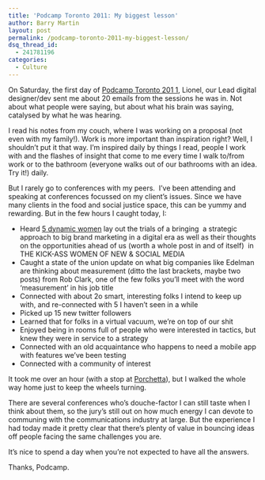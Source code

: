```yaml
---
title: 'Podcamp Toronto 2011: My biggest lesson'
author: Barry Martin
layout: post
permalink: /podcamp-toronto-2011-my-biggest-lesson/
dsq_thread_id:
  - 241781196
categories:
  - Culture
---
```

On Saturday, the first day of [Podcamp Toronto 201 1][1], Lionel, our Lead digital designer/dev sent me about 20 emails from the sessions he was in. Not about what people were saying, but about what his brain was saying, catalysed by what he was hearing.

I read his notes from my couch, where I was working on a proposal (not even with my family!). Work is more important than inspiration right? Well, I shouldn&#8217;t put it that way. I&#8217;m inspired daily by things I read, people I work with and the flashes of insight that come to me every time I walk to/from work or to the bathroom (everyone walks out of our bathrooms with an idea. Try it!) daily.

But I rarely go to conferences with my peers.  I&#8217;ve been attending and speaking at conferences focussed on my client&#8217;s issues. Since we have many clients in the food and social justice space, this can be yummy and rewarding. But in the few hours I caught today, I:

*   Heard [5 dynamic women][2] lay out the trials of a bringing  a strategic approach to big brand marketing in a digital era as well as their thoughts on the opportunities ahead of us (worth a whole post in and of itself)  in THE KICK-ASS WOMEN OF NEW & SOCIAL MEDIA
*   Caught a state of the union update on what big companies like Edelman are thinking about measurement (ditto the last brackets, maybe two posts) from Rob Clark, one of the few folks you&#8217;ll meet with the word &#8216;measurement&#8217; in his job title
*   Connected with about 2o smart, interesting folks I intend to keep up with, and re-connected with 5 I haven&#8217;t seen in a while
*   Picked up 15 new twitter followers
*   Learned that for folks in a virtual vacuum, we&#8217;re on top of our shit
*   Enjoyed being in rooms full of people who were interested in tactics, but knew they were in service to a strategy
*   Connected with an old acquaintance who happens to need a mobile app with features we&#8217;ve been testing
*   Connected with a community of interest

It took me over an hour (with a stop at [Porchetta][3]), but I walked the whole way home just to keep the wheels turning.

There are several conferences who&#8217;s douche-factor I can still taste when I think about them, so the jury&#8217;s still out on how much energy I can devote to communing with the communications industry at large. But the experience I had today made it pretty clear that there&#8217;s plenty of value in bouncing ideas off people facing the same challenges you are.

It&#8217;s nice to spend a day when you&#8217;re not expected to have all the answers.

Thanks, Podcamp.

 [1]: http://2011.podcamptoronto.com/
 [2]: http://2011.podcamptoronto.com/sked/view_entry.php?id=620&area=4&day=27&month=2&year=2011 "THE KICK-ASS WOMEN OF NEW & SOCIAL MEDIA panel at Podcamp Toronto 2011"
 [3]: http://www.porchettaco.com/